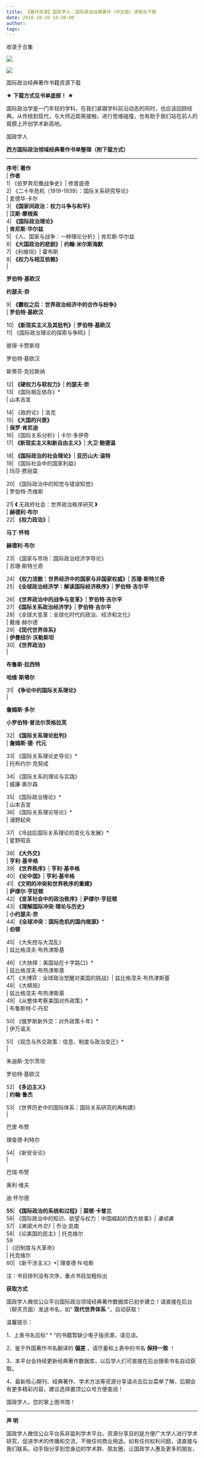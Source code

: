 ```yaml
---
title: 【著作资源】国政学人：国际政治经典著作（中文版）清单及下载
date: 2018-10-10 18:30:00
author: 
tags: 
---
```



收录于合集

![](/images/3597/2.gif)

![](/images/3597/3.png)

国际政治经典著作书籍资源下载

  

 **★ 下载方式见书单底部！** **★**  

  

国际政治学是一门年轻的学科，在我们紧跟学科前沿动态的同时，也应该回顾经典。从传统到现代，与大师近距离接触，进行思维碰撞，也有助于我们站在前人的肩膀上开创学术新高地。

国政学人

  

  

 **西方国际政治领域经典著作书单整理（附下载方式）**  
  
---  
 **序号**|  **著作**  
|  **作者**  
1| 《伯罗奔尼撒战争史》| 修昔底德  
2| 《二十年危机（1919-1939）：国际关系研究导论》  
| 爱德华·卡尔  
3|  **《国家间政治：权力斗争与和平》**  
|  **汉斯·摩根索**  
4|  **《国际政治理论》**  
|  **肯尼斯·华尔兹**  
5| 《人、国家与战争：一种理论分析》| 肯尼斯·华尔兹  
6|  **《大国政治的悲剧》**|  **约翰·米尔斯海默**  
7| 《利维坦》| 霍布斯  
8|  **《权力与相互依赖》**  
|

 **罗伯特·基欧汉**

 **约瑟夫·奈**  
  
9|  **《霸权之后：世界政治经济中的合作与纷争》**  
|  **罗伯特·基欧汉**  
  
10|  **《新现实主义及其批判》**|  **罗伯特·基欧汉**  
11| 《国际政治理论的探索与争鸣》|

彼得·卡赞斯坦

罗伯特·基欧汉

斯蒂芬·克拉斯纳  
  
12|  **《硬权力与软权力》**|  **约瑟夫·奈**  
13| 《国际相互依存》*  
| 山本吉宣  
  
14| 《政府论》| 洛克  
15|  **《大国的兴衰》**  
|  **保罗·肯尼迪**  
16| 《国际关系分析》| 卡尔·多伊奇  
17|  **《新现实主义和新自由主义》**|  **大卫·鲍德温**  
  
18|  **《国际政治的社会理论》**|  **亚历山大·温特**  
19| 《国际社会中的国家利益》  
| 玛莎·费丽莫  
  
20| 《国际政治中的知觉与错误知觉》  
| 罗伯特·杰维斯  
  
21|  **《** 无政府社会：世界政治秩序研究 **》**  
|  **赫德利·布尔**  
22|  **《权力政治》**|

 **马丁·怀特**

 **赫德利·布尔**  
  
23| 《国家与市场：国际政治经济学导论》  
| 苏珊·斯特兰奇  
  
24|  **《权力流散：世界经济中的国家与非国家权威》**|  **苏珊·斯特兰奇**  
25|  **《全球政治经济学：解读国际经济秩序》**|  **罗伯特·吉尔平**  
  
26|  **《世界政治中的战争与变革》**|  **罗伯特·吉尔平**  
27|  **《国际关系政治经济学》**|  **罗伯特·吉尔平**  
28| 《全球大变革：全球化时代的政治、经济和文化》  
| 戴维·赫尔德  
29|  **《现代世界体系》**  
|  **伊曼纽尔·沃勒斯坦**  
30|  **《世界政治》**  
|

 **布鲁斯·拉西特**

 **哈维·斯塔尔**  
  
  
31|  **《争论中的国际关系理论》**  
|

 **詹姆斯·多尔**

 **小罗伯特·普法尔茨格拉芙**  
  
32|  **《国际关系理论批判》**  
|  **詹姆斯·德· 代元**  
  
33| 《国际关系理论史导论》*  
| 托布约尔·克努成  
  
34| 《国际关系的理论与实践》  
| 威廉·奥尔森  
  
35| 《国际政治理论》*  
| 山本吉宣  
36| 《国际关系理论导论》*  
| 浦野起央  
  
37| 《冷战后国际关系理论的变化与发展》*  
| 星野昭吉  
  
38|  **《大外交》**  
|  **亨利·基辛格**  
39|  **《世界秩序》**|  **亨利·基辛格**  
40|  **《论中国》**|  **亨利·基辛格**  
41|  **《文明的冲突和世界秩序的重建》**  
|  **萨缪尔·亨廷顿**  
42|  **《变革社会中的政治秩序》**|  **萨缪尔·亨廷顿**  
43|  **《理解国际冲突·理论与历史》**  
|  **小约瑟夫·奈**  
44|  **《全球冲突：国际危机的国内根源》***  
|  **伯顿**  
  
45| 《大失控与大混乱》  
| 兹比格涅夫·布热津斯基  
  
46| 《大抉择：美国站在十字路口》*  
| 兹比格涅夫·布热津斯基  
47| 《大博弈：全球政治觉醒对美国的挑战》| 兹比格涅夫·布热津斯基  
48| 《大棋局》  
| 兹比格涅夫·布热津斯基  
49| 《从整体考察美国对外政策》*  
| 布鲁斯特·C·丹尼  
  
50| 《俄罗斯新外交：对外政策十年》*  
| 伊万诺夫  
  
51| 《观念与外交政策：信息、制度与政治变迁》*  
|

朱迪斯·戈尔茨坦

罗伯特·基欧汉  
  
52|  **《多边主义》**  
|  **约翰·鲁杰**  
  
53| 《世界历史中的国际体系：国际关系研究的再构建》  
|

巴里·布赞

理查德·利特尔  
  
54| 《新安全论》  
|

巴瑞·布赞

奥利·维夫  

迪·怀尔德  
  
  
 **55**|  **《国际政治的系统和过程》**|  **莫顿·卡普兰**  
56| 《国际政治中的知识、欲望与权力：中国崛起的西方故事》*| 潘成鑫  
57| 《美国大外交》*| 乔治·凯南  
58| 《论美国的民主》| 托克维尔  
59  
| 《旧制度与大革命》  
| 托克维尔  
60| 《新干涉主义》*| 理查德·N·哈斯  
  
注：书目排列没有次序，重点书目加粗标出

  

  

 **获取方式**

  

国政学人微信公众平台国际政治领域经典著作数据库已初步建立！请直接在后台（聊天页面）发送书名，如“ **现代世界体系** ”，自动获取！

温馨提示：

1、上表书名后标“ * ”的书籍暂缺少电子版资源，请见谅。

2、鉴于外国著作书名翻译的 **偏差** ，请尽量和上表中的书名 **保持一致** ！

3、本平台会持续更新经典著作数据库，以后学人们可直接在后台搜索书名自动获取。

4、最新核心期刊、经典著作、学术方法等资源分享请点击后台菜单了解，后期会有更多精彩内容，建议选择置顶公众号方便查阅！

国政学人，您的掌上图书馆！

 ****

**声 明**

国政学人微信公众平台系非盈利学术平台。资源分享目的是方便广大学人进行学术研究，促进学术的传播和交流，不做任何商业用途。如有任何权利问题，请直接与我们联系。动手指分享到您身边的学术群、朋友圈，让国政学人惠及更多的朋友，